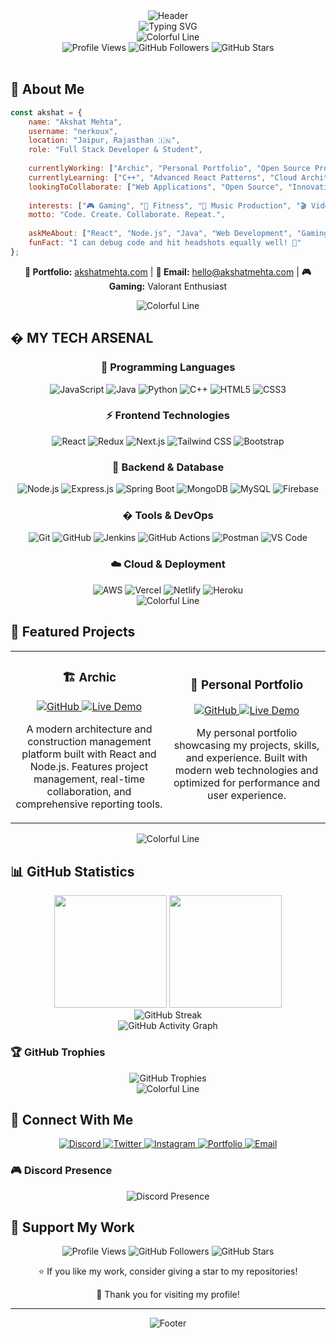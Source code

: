 <div align="center">
  <img src="https://capsule-render.vercel.app/api?type=waving&color=0:EEFF00,10:a82da8,30:903749,75:234567,100:FF006A&height=300&section=header&text=AKSHAT%20MEHTA&fontSize=90&fontAlignY=38&desc=Full%20Stack%20Developer%20•%20Code%20Wizard%20•%20Digital%20Architect&descAlignY=51&descAlign=50&animation=fadeIn" alt="Header"/>
</div>

<div align="center">
  <img src="https://readme-typing-svg.herokuapp.com?font=JetBrains+Mono&size=35&duration=3000&pause=1000&color=00D4FF&center=true&vCenter=true&multiline=true&width=800&height=100&lines=💻+CRAFTING+DIGITAL+EXPERIENCES;🚀+BUILDING+THE+FUTURE;🎯+ONE+LINE+AT+A+TIME" alt="Typing SVG"/>
</div>

<div align="center">
  <img src="https://user-images.githubusercontent.com/73097560/115834477-dbab4500-a447-11eb-908a-139a6edaec5c.gif" alt="Colorful Line"/>
</div>

<div align="center">
  <img src="https://komarev.com/ghpvc/?username=nerkoux&style=for-the-badge&color=ff6b6b&label=PROFILE+VIEWS" alt="Profile Views"/>
  <img src="https://img.shields.io/github/followers/nerkoux?label=FOLLOWERS&style=for-the-badge&color=4ecdc4" alt="GitHub Followers"/>
  <img src="https://img.shields.io/github/stars/nerkoux?label=STARS&style=for-the-badge&color=ffe66d" alt="GitHub Stars"/>
</div>

<br>

## 🚀 About Me

```javascript
const akshat = {
    name: "Akshat Mehta",
    username: "nerkoux",
    location: "Jaipur, Rajasthan 🇮🇳",
    role: "Full Stack Developer & Student",
    
    currentlyWorking: ["Archic", "Personal Portfolio", "Open Source Projects"],
    currentlyLearning: ["C++", "Advanced React Patterns", "Cloud Architecture"],
    lookingToCollaborate: ["Web Applications", "Open Source", "Innovative Projects"],
    
    interests: ["🎮 Gaming", "💪 Fitness", "🎵 Music Production", "🎬 Video Editing"],
    motto: "Code. Create. Collaborate. Repeat.",
    
    askMeAbout: ["React", "Node.js", "Java", "Web Development", "Gaming"],
    funFact: "I can debug code and hit headshots equally well! 🎯"
};
```

<div align="center">
  
**💼 Portfolio:** [akshatmehta.com](https://akshatmehta.com) | **📧 Email:** hello@akshatmehta.com | **🎮 Gaming:** Valorant Enthusiast

</div>

<div align="center">
  <img src="https://user-images.githubusercontent.com/73097560/115834477-dbab4500-a447-11eb-908a-139a6edaec5c.gif" alt="Colorful Line"/>
</div>

## � MY TECH ARSENAL

<div align="center">
  <h3>🧠 Programming Languages</h3>
  <img src="https://img.shields.io/badge/JavaScript-F7DF1E?style=for-the-badge&logo=javascript&logoColor=black" alt="JavaScript"/>
  <img src="https://img.shields.io/badge/Java-ED8B00?style=for-the-badge&logo=java&logoColor=white" alt="Java"/>
  <img src="https://img.shields.io/badge/Python-3776AB?style=for-the-badge&logo=python&logoColor=white" alt="Python"/>
  <img src="https://img.shields.io/badge/C++-00599C?style=for-the-badge&logo=c%2B%2B&logoColor=white" alt="C++"/>
  <img src="https://img.shields.io/badge/HTML5-E34F26?style=for-the-badge&logo=html5&logoColor=white" alt="HTML5"/>
  <img src="https://img.shields.io/badge/CSS3-1572B6?style=for-the-badge&logo=css3&logoColor=white" alt="CSS3"/>
  
  <h3>⚡ Frontend Technologies</h3>
  <img src="https://img.shields.io/badge/React-20232A?style=for-the-badge&logo=react&logoColor=61DAFB" alt="React"/>
  <img src="https://img.shields.io/badge/Redux-593D88?style=for-the-badge&logo=redux&logoColor=white" alt="Redux"/>
  <img src="https://img.shields.io/badge/Next.js-000000?style=for-the-badge&logo=nextdotjs&logoColor=white" alt="Next.js"/>
  <img src="https://img.shields.io/badge/Tailwind_CSS-38B2AC?style=for-the-badge&logo=tailwind-css&logoColor=white" alt="Tailwind CSS"/>
  <img src="https://img.shields.io/badge/Bootstrap-563D7C?style=for-the-badge&logo=bootstrap&logoColor=white" alt="Bootstrap"/>
  
  <h3>🔧 Backend & Database</h3>
  <img src="https://img.shields.io/badge/Node.js-43853D?style=for-the-badge&logo=node.js&logoColor=white" alt="Node.js"/>
  <img src="https://img.shields.io/badge/Express.js-404D59?style=for-the-badge&logo=express&logoColor=white" alt="Express.js"/>
  <img src="https://img.shields.io/badge/Spring_Boot-6DB33F?style=for-the-badge&logo=spring&logoColor=white" alt="Spring Boot"/>
  <img src="https://img.shields.io/badge/MongoDB-4EA94B?style=for-the-badge&logo=mongodb&logoColor=white" alt="MongoDB"/>
  <img src="https://img.shields.io/badge/MySQL-00000F?style=for-the-badge&logo=mysql&logoColor=white" alt="MySQL"/>
  <img src="https://img.shields.io/badge/Firebase-039BE5?style=for-the-badge&logo=firebase&logoColor=white" alt="Firebase"/>
  
  <h3>�️ Tools & DevOps</h3>
  <img src="https://img.shields.io/badge/Git-F05032?style=for-the-badge&logo=git&logoColor=white" alt="Git"/>
  <img src="https://img.shields.io/badge/GitHub-100000?style=for-the-badge&logo=github&logoColor=white" alt="GitHub"/>
  <img src="https://img.shields.io/badge/Jenkins-D24939?style=for-the-badge&logo=jenkins&logoColor=white" alt="Jenkins"/>
  <img src="https://img.shields.io/badge/GitHub_Actions-2088FF?style=for-the-badge&logo=github-actions&logoColor=white" alt="GitHub Actions"/>
  <img src="https://img.shields.io/badge/Postman-FF6C37?style=for-the-badge&logo=postman&logoColor=white" alt="Postman"/>
  <img src="https://img.shields.io/badge/VS_Code-007ACC?style=for-the-badge&logo=visual-studio-code&logoColor=white" alt="VS Code"/>
  
  <h3>☁️ Cloud & Deployment</h3>
  <img src="https://img.shields.io/badge/AWS-232F3E?style=for-the-badge&logo=amazon-aws&logoColor=white" alt="AWS"/>
  <img src="https://img.shields.io/badge/Vercel-000000?style=for-the-badge&logo=vercel&logoColor=white" alt="Vercel"/>
  <img src="https://img.shields.io/badge/Netlify-00C7B7?style=for-the-badge&logo=netlify&logoColor=white" alt="Netlify"/>
  <img src="https://img.shields.io/badge/Heroku-430098?style=for-the-badge&logo=heroku&logoColor=white" alt="Heroku"/>
</div>

<div align="center">
  <img src="https://user-images.githubusercontent.com/73097560/115834477-dbab4500-a447-11eb-908a-139a6edaec5c.gif" alt="Colorful Line"/>
</div>

## 🌟 Featured Projects

<div align="center">
  <table>
    <tr>
      <td width="50%">
        <h3 align="center">🏗️ Archic</h3>
        <div align="center">
          <a href="https://github.com/nerkoux/Archic" target="_blank">
            <img src="https://img.shields.io/badge/GitHub-100000?style=for-the-badge&logo=github&logoColor=white" alt="GitHub"/>
          </a>
          <a href="https://archic.app" target="_blank">
            <img src="https://img.shields.io/badge/Live-Demo-brightgreen?style=for-the-badge" alt="Live Demo"/>
          </a>
        </div>
        <p align="center">A modern architecture and construction management platform built with React and Node.js. Features project management, real-time collaboration, and comprehensive reporting tools.</p>
      </td>
      <td width="50%">
        <h3 align="center">💼 Personal Portfolio</h3>
        <div align="center">
          <a href="https://github.com/nerkoux/portfolio" target="_blank">
            <img src="https://img.shields.io/badge/GitHub-100000?style=for-the-badge&logo=github&logoColor=white" alt="GitHub"/>
          </a>
          <a href="https://akshatmehta.com" target="_blank">
            <img src="https://img.shields.io/badge/Live-Demo-brightgreen?style=for-the-badge" alt="Live Demo"/>
          </a>
        </div>
        <p align="center">My personal portfolio showcasing my projects, skills, and experience. Built with modern web technologies and optimized for performance and user experience.</p>
      </td>
    </tr>
  </table>
</div>

<div align="center">
  <img src="https://user-images.githubusercontent.com/73097560/115834477-dbab4500-a447-11eb-908a-139a6edaec5c.gif" alt="Colorful Line"/>
</div>

## 📊 GitHub Statistics

<div align="center">
  <img height="180em" src="https://github-readme-stats.vercel.app/api?username=nerkoux&show_icons=true&count_private=true&theme=tokyonight&hide_border=true&bg_color=0D1117"/>
  <img height="180em" src="https://github-readme-stats.vercel.app/api/top-langs/?username=nerkoux&layout=compact&theme=tokyonight&hide_border=true&bg_color=0D1117"/>
</div>

<div align="center">
  <img src="https://github-readme-streak-stats.herokuapp.com/?user=nerkoux&theme=tokyonight&hide_border=true&background=0D1117" alt="GitHub Streak"/>
</div>

<div align="center">
  <img src="https://github-readme-activity-graph.vercel.app/graph?username=nerkoux&bg_color=0D1117&color=5BCDEC&line=5BCDEC&point=FFFFFF&hide_border=true" alt="GitHub Activity Graph"/>
</div>

### 🏆 GitHub Trophies
<div align="center">
  <img src="https://github-profile-trophy.vercel.app/?username=nerkoux&theme=onedark&no-frame=true&no-bg=false&margin-w=4" alt="GitHub Trophies"/>
</div>

<div align="center">
  <img src="https://user-images.githubusercontent.com/73097560/115834477-dbab4500-a447-11eb-908a-139a6edaec5c.gif" alt="Colorful Line"/>
</div>

## 🤝 Connect With Me

<div align="center">
  <a href="https://discord.com/users/833404675692036166" target="_blank">
    <img src="https://img.shields.io/badge/Discord-7289DA?style=for-the-badge&logo=discord&logoColor=white" alt="Discord"/>
  </a>
  <a href="https://twitter.com/vexrdiscord" target="_blank">
    <img src="https://img.shields.io/badge/Twitter-1DA1F2?style=for-the-badge&logo=twitter&logoColor=white" alt="Twitter"/>
  </a>
  <a href="https://www.instagram.com/akszt/" target="_blank">
    <img src="https://img.shields.io/badge/Instagram-E4405F?style=for-the-badge&logo=instagram&logoColor=white" alt="Instagram"/>
  </a>
  <a href="https://akshatmehta.com" target="_blank">
    <img src="https://img.shields.io/badge/Portfolio-FF5722?style=for-the-badge&logo=todoist&logoColor=white" alt="Portfolio"/>
  </a>
  <a href="mailto:hello@akshatmehta.com">
    <img src="https://img.shields.io/badge/Email-D14836?style=for-the-badge&logo=gmail&logoColor=white" alt="Email"/>
  </a>
</div>

### 🎮 Discord Presence
<div align="center">
  <img src="https://lanyard.cnrad.dev/api/833404675692036166" alt="Discord Presence"/>
</div>

## 💝 Support My Work

<div align="center">
  <img src="https://komarev.com/ghpvc/?username=nerkoux&style=for-the-badge&color=brightgreen" alt="Profile Views"/>
  <img src="https://img.shields.io/github/followers/nerkoux?label=Followers&style=for-the-badge&color=blue" alt="GitHub Followers"/>
  <img src="https://img.shields.io/github/stars/nerkoux?label=Stars&style=for-the-badge&color=yellow" alt="GitHub Stars"/>
</div>

<div align="center">
  <p>⭐ If you like my work, consider giving a star to my repositories!</p>
  <p>💙 Thank you for visiting my profile!</p>
</div>

---

<div align="center">
  <img src="https://capsule-render.vercel.app/api?type=waving&color=gradient&height=100&section=footer" alt="Footer"/>
</div>
